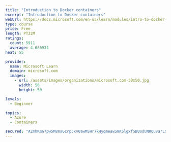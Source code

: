 ```yaml
---
title: "Introduction to Docker containers"
excerpt: "Introduction to Docker containers"
webUrl: https://docs.microsoft.com/en-us/learn/modules/intro-to-docker-containers/
type: course
price: Free
length: PT32M
ratings:
  count: 5911
  average: 4.680934
heat: 55

provider:
  name: Microsoft Learn
  domain: microsoft.com
  images:
    - url: /assets/images/organizations/microsoft.com-50x50.jpg
      width: 50
      height: 50

levels:
  - Beginner

topics:
  - Azure
  - Containers

secured: "AZmhKmG7pw5M8naGcrpJxv0awM5Hr7kHyqmeawS9K5lgxf5B0odUNRQuvarLSTxn3xZU5Z3WgVucmSeHuKx3T+3SYVrsicZqynHWfpD88pG8C0Qv+3s91emA5V92qxkF64Kf6M2129SE6ZlRwNB4k6OldNvG60VQgyEEuGLPnmgj3XLy2nl3DNr5N07gtjm8jst2nOMUbqayIECizB4Ot/s1JHoGNJsD/iEhIbbwnnmRi1ccsK23B62Sx0LcbOsEIdgLA38nUWyd6DaozRTKUqhgb4ovyB0FmKVZgqujZxAAvPNOyYjCfIx+2FFplybhBmD2CLqUsVSrO2InhZTD8JuNFKU4qFYHKftPzai1h5cioTp/WOsyqylo4Wre4E+t//DIECTKOnGayckUZlVqcxTtbpNxK2KD4gwygX8UXPo=;2vUHODMp/XpkxekEPGUybg=="
---
```


